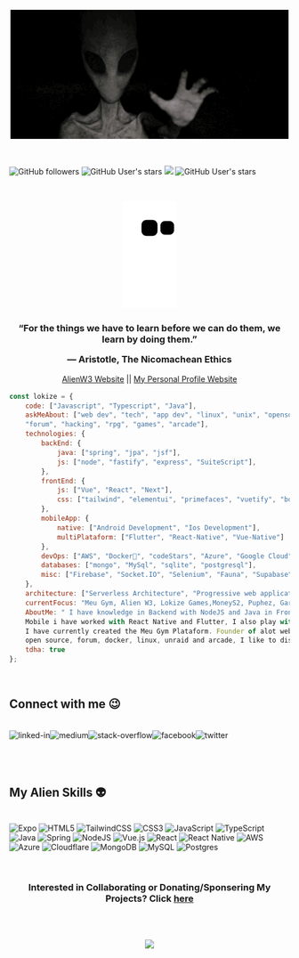 <p align="center"> <img src="https://github.com/lokize/lokize/blob/main/lokize.gif"/> </p><br>   
    
<p align="center">
    
![GitHub followers](https://img.shields.io/github/followers/lokize?style=social)  ![GitHub User's stars](https://img.shields.io/github/stars/lokize?style=social) ![](https://visitor-badge.glitch.me/badge?page_id=lokize.lokize)  ![GitHub User's stars](https://img.shields.io/website?color=purple&down_color=red&down_message=offline&label=Alien%20W3&up_color=purple&up_message=online&url=https%3A%2F%2Falienw3.web.app)
    
</p><br>

<p align="center"><img src="https://raw.githubusercontent.com/preethamb97/preethamb97/608624b1917bf87669402127161c92ac914269b0/github-contribution-grid-snake.svg"/></p>

<h3 align="center">“For the things we have to learn before we can do them, we learn by doing them.”

― Aristotle, The Nicomachean Ethics</h3>

<p align="center"><a href="http://alienw3.com">AlienW3 Website</a> || <a href="https://marcospreviato.com">My Personal Profile Website</a></p>

```javascript
const lokize = { 
    code: ["Javascript", "Typescript", "Java"],
    askMeAbout: ["web dev", "tech", "app dev", "linux", "unix", "opensource", "virtualization",
    "forum", "hacking", "rpg", "games", "arcade"],
    technologies: {
        backEnd: {
            java: ["spring", "jpa", "jsf"],
            js: ["node", "fastify", "express", "SuiteScript"],
        },
        frontEnd: {
            js: ["Vue", "React", "Next"],
            css: ["tailwind", "elementui", "primefaces", "vuetify", "bootstrap"]
        },
        mobileApp: {
            native: ["Android Development", "Ios Development"],
            multiPlataform: ["Flutter", "React-Native", "Vue-Native"]
        },
        devOps: ["AWS", "Docker🐳", "codeStars", "Azure", "Google Cloud", "Nginx"],
        databases: ["mongo", "MySql", "sqlite", "postgresql"],
        misc: ["Firebase", "Socket.IO", "Selenium", "Fauna", "Supabase"]
    },
    architecture: ["Serverless Architecture", "Progressive web applications", "Single page applications"],
    currentFocus: "Meu Gym, Alien W3, Lokize Games,MoneyS2, Puphez, GaryCast, LilyVanile",
    AboutMe: " I have knowledge in Backend with NodeJS and Java in Frontend with VueJS and ReactJS in
    Mobile i have worked with React Native and Flutter, I also play with Graphic Designer and Content Creator,
    I have currently created the Meu Gym Plataform. Founder of alot websites, lover of technology, code,
    open source, forum, docker, linux, unraid and arcade, I like to discover and learn new things...",
    tdha: true
};
```
<br>

## Connect with me :wink: <br>
<br>
<a href="https://www.linkedin.com/in/marcos-previato-72884b169/"><img align="left" alt="linked-in" src="https://img.shields.io/badge/linkedin-%230077B5.svg?&style=for-the-badge&logo=linkedin&logoColor=white" /></a>
<a href="http://www.medium.com/lokize"><img align="left" alt="medium" src="https://img.shields.io/badge/medium-%2312100E.svg?&style=for-the-badge&logo=medium&logoColor=white" /></a>
<a href="http://www.medium.com/lokize"><img align="left" alt="stack-overflow" src="https://img.shields.io/badge/stack%20overflow-FE7A16?logo=stack-overflow&logoColor=white&style=for-the-badge" /></a>
<a href="https://www.facebook.com/marcospfpreviato"><img align="left" alt="facebook" src="https://img.shields.io/badge/facebook-%231877F2.svg?&style=for-the-badge&logo=facebook&logoColor=white" /></a>
<a href="http://www.medium.com/lokize"><img align="left" alt="twitter" src="https://img.shields.io/badge/twitter-%231DA1F2.svg?&style=for-the-badge&logo=twitter&logoColor=white" /></a><br><br><br>

<br>

## My Alien Skills :alien: <br>

<br>![Expo](https://img.shields.io/badge/expo-1C1E24?style=for-the-badge&logo=expo&logoColor=#D04A37)
![HTML5](https://img.shields.io/badge/html5-%23E34F26.svg?style=for-the-badge&logo=html5&logoColor=white)
![TailwindCSS](https://img.shields.io/badge/tailwindcss-%2338B2AC.svg?style=for-the-badge&logo=tailwind-css&logoColor=white)
![CSS3](https://img.shields.io/badge/css3-%231572B6.svg?style=for-the-badge&logo=css3&logoColor=white)
![JavaScript](https://img.shields.io/badge/javascript-%23323330.svg?style=for-the-badge&logo=javascript&logoColor=%23F7DF1E)
![TypeScript](https://img.shields.io/badge/typescript-%23007ACC.svg?style=for-the-badge&logo=typescript&logoColor=white)
![Java](https://img.shields.io/badge/java-%23ED8B00.svg?style=for-the-badge&logo=java&logoColor=white)
![Spring](https://img.shields.io/badge/spring-%236DB33F.svg?style=for-the-badge&logo=spring&logoColor=white)
![NodeJS](https://img.shields.io/badge/node.js-6DA55F?style=for-the-badge&logo=node.js&logoColor=white)
![Vue.js](https://img.shields.io/badge/vuejs-%2335495e.svg?style=for-the-badge&logo=vuedotjs&logoColor=%234FC08D)
![React](https://img.shields.io/badge/react-%2320232a.svg?style=for-the-badge&logo=react&logoColor=%2361DAFB)
![React Native](https://img.shields.io/badge/react_native-%2320232a.svg?style=for-the-badge&logo=react&logoColor=%2361DAFB)
![AWS](https://img.shields.io/badge/AWS-%23FF9900.svg?style=for-the-badge&logo=amazon-aws&logoColor=white)
![Azure](https://img.shields.io/badge/azure-%230072C6.svg?style=for-the-badge&logo=azure-devops&logoColor=white)
![Cloudflare](https://img.shields.io/badge/Cloudflare-F38020?style=for-the-badge&logo=Cloudflare&logoColor=white)
![MongoDB](https://img.shields.io/badge/MongoDB-%234ea94b.svg?style=for-the-badge&logo=mongodb&logoColor=white)
![MySQL](https://img.shields.io/badge/mysql-%2300f.svg?style=for-the-badge&logo=mysql&logoColor=white)
![Postgres](https://img.shields.io/badge/postgres-%23316192.svg?style=for-the-badge&logo=postgresql&logoColor=white)

<br>

<h3 align="center"> Interested in Collaborating or Donating/Sponsering My Projects? Click <a href="https://lokize.com/projects">here</a> </h3><br/><br>

<p align="center"> <img src="https://github-readme-stats.vercel.app/api?username=lokize&show_icons=true&theme=synthwave"/> </p>
